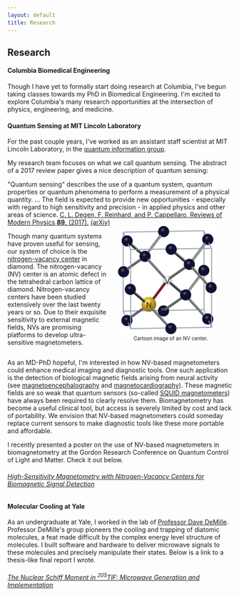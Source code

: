 ```yaml
---
layout: default
title: Research
---
```


<h2>Research</h2>

<h4>Columbia Biomedical Engineering</h4>

<p>Though I have yet to formally start doing research at Columbia, I've  begun taking classes towards my PhD in Biomedical Engineering. I'm excited to explore Columbia's many research opportunities at the intersection of physics, engineering, and medicine.</p>

<h4>Quantum Sensing at MIT Lincoln Laboratory</h4>

<p>For the past couple years, I've worked as an assistant staff scientist at MIT Lincoln Laboratory, in the <a href="https://www.ll.mit.edu/r-d/advanced-technology/quantum-information-and-integrated-nanosystems" target="_blank">quantum information group</a>.</p>

<p>My research team focuses on what we call <span class="textit">quantum sensing.</span> The abstract of a 2017 review paper gives a nice description of quantum sensing:</p>

<span class="textit blockindent">
	"Quantum sensing" describes the use of a quantum system, quantum properties or quantum phenomena to perform a measurement of a physical quantity. ... The field is expected to provide new opportunities - especially with regard to high sensitivity and precision - in applied physics and other areas of science.
</span>

<span class="blockindent">
	<a href="https://journals.aps.org/rmp/abstract/10.1103/RevModPhys.89.035002
	" target="_blank">
	C. L. Degen, F. Reinhard, and P. Cappellaro, Reviews of Modern Physics <strong>89,</strong> (2017).</a>
	<a href="https://arxiv.org/abs/1611.02427" target="_blank">(arXiv)</a>
</span>

<div style="display: flex; flex-direction: row; justify-content: space-around;">
	<div style="display: flex; flex-direction: column; width: 160%;">
		<p>Though many quantum systems have proven useful for sensing, our system of choice is the <a href="https://en.wikipedia.org/wiki/Nitrogen-vacancy_center" target="_blank">nitrogen-vacancy center</a> in diamond. The nitrogen-vacancy (NV) center is an atomic defect in the tetrahedral carbon lattice of diamond. Nitrogen-vacancy centers have been studied extensively over the last twenty years or so. Due to their exquisite sensitivity to external magnetic fields, NVs are promising platforms to develop ultra-sensitive magnetometers.</p>
	</div>
<div style="display: flex; flex-direction: column;">
	<img src="nv.jpg" style="margin: 0px 20px;" width="80%"/>
	<div style="text-align: center;">
	<div style="display: inline-block; font-size: 80%;">Cartoon image of an NV center.</div>
	</div>
</div>
</div>

<p>As an MD-PhD hopeful, I'm interested in how NV-based magnetometers could enhance medical imaging and diagnostic tools. One such application is the detection of biological magnetic fields arising from neural activity (see <a href="https://en.wikipedia.org/wiki/Magnetoencephalography" target="_blank">magnetoencephalography</a> and <a href="https://en.wikipedia.org/wiki/Magnetocardiography" target="_blank">magnetocardiography</a>). These magnetic fields are so weak that quantum sensors (so-called <a href="https://en.wikipedia.org/wiki/SQUID" target="_blank">SQUID magnetometers</a>) have always been required to clearly resolve them. Biomagnetometry has become a useful clinical tool, but access is severely limited by cost and lack of portability. We envision that NV-based magnetometers could someday replace current sensors to make diagnostic tools like these more portable and affordable.</p>

<p>I recently presented a poster on the use of NV-based magnetometers in biomagnetometry at the Gordon Research Conference on <span class="textit">Quantum Control of Light and Matter</span>. Check it out below.</p>

<h6><a href="GRC Poster 2019.pdf" target="_blank">High-Sensitivity Magnetometry with Nitrogen-Vacancy Centers for Biomagnetic Signal Detection
</a></h6>

<h4>Molecular Cooling at Yale</h4>

<p>As an undergraduate at Yale, I worked in the lab of <a href="https://demillegroup.yale.edu/">Professor Dave DeMille</a>. Professor DeMille's group pioneers the cooling and trapping of diatomic molecules, a feat made difficult by the complex energy level structure of molecules. I built software and hardware to deliver microwave signals to these molecules and precisely manipulate their states. Below is a link to a thesis-like final report I wrote.</p>

<h6><a href="DeMille PHYS472 Report.pdf" target="_blank">The Nuclear Schiff Moment in <sup>205</sup>TlF:
Microwave Generation and Implementation
</a></h6>

